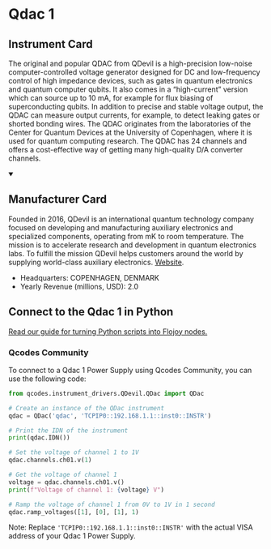 
# Qdac 1

## Instrument Card

The original and popular QDAC from QDevil is a high-precision low-noise computer-controlled voltage generator designed for DC and low-frequency control of high impedance devices, such as gates in quantum electronics and quantum computer qubits. It also comes in a “high-current” version which can source up to 10 mA, for example for flux biasing of superconducting qubits. In addition to precise and stable voltage output, the QDAC can measure output currents, for example, to detect leaking gates or shorted bonding wires. The QDAC originates from the laboratories of the Center for Quantum Devices at the University of Copenhagen, where it is used for quantum computing research. The QDAC has 24 channels and offers a cost-effective way of getting many high-quality D/A converter channels.

<details open>
<summary><h2>Manufacturer Card</h2></summary>
Founded in 2016, QDevil is an international quantum technology company focused on developing and manufacturing auxiliary electronics and specialized components, operating from mK to room temperature. The mission is to accelerate research and development in quantum electronics labs. To fulfill the mission QDevil helps customers around the world by supplying world-class auxiliary electronics. <a href=https://qdevil.com/>Website</a>.

<ul>
  <li>Headquarters: COPENHAGEN, DENMARK</li>
  <li>Yearly Revenue (millions, USD): 2.0</li>
</ul>
</details>

## Connect to the Qdac 1 in Python

[Read our guide for turning Python scripts into Flojoy nodes.](https://docs.flojoy.ai/custom-nodes/creating-custom-node/)


### Qcodes Community

To connect to a Qdac 1 Power Supply using Qcodes Community, you can use the following code:

```python
from qcodes.instrument_drivers.QDevil.QDac import QDac

# Create an instance of the QDac instrument
qdac = QDac('qdac', 'TCPIP0::192.168.1.1::inst0::INSTR')

# Print the IDN of the instrument
print(qdac.IDN())

# Set the voltage of channel 1 to 1V
qdac.channels.ch01.v(1)

# Get the voltage of channel 1
voltage = qdac.channels.ch01.v()
print(f"Voltage of channel 1: {voltage} V")

# Ramp the voltage of channel 1 from 0V to 1V in 1 second
qdac.ramp_voltages([1], [0], [1], 1)
```

Note: Replace `'TCPIP0::192.168.1.1::inst0::INSTR'` with the actual VISA address of your Qdac 1 Power Supply.

